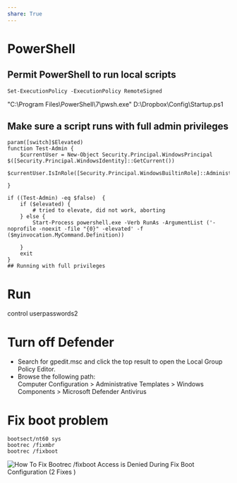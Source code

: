 ```yaml
---
share: True
---
```

# PowerShell

## Permit PowerShell to run local scripts

```
Set-ExecutionPolicy -ExecutionPolicy RemoteSigned
```

"C:\Program Files\PowerShell\7\pwsh.exe" D:\Dropbox\Config\Startup.ps1

## Make sure a script runs with full admin privileges
```
param([switch]$Elevated)
function Test-Admin {
    $currentUser = New-Object Security.Principal.WindowsPrincipal $([Security.Principal.WindowsIdentity]::GetCurrent())
    $currentUser.IsInRole([Security.Principal.WindowsBuiltinRole]::Administrator)

}

if ((Test-Admin) -eq $false)  {
    if ($elevated) {
        # tried to elevate, did not work, aborting
    } else {
        Start-Process powershell.exe -Verb RunAs -ArgumentList ('-noprofile -noexit -file "{0}" -elevated' -f ($myinvocation.MyCommand.Definition))

    }
    exit
}
## Running with full privileges
```

# Run

control userpasswords2

# Turn off Defender

- Search for gpedit.msc and click the top result to open the Local Group Policy Editor.
- Browse the following path:  
    Computer Configuration > Administrative Templates > Windows Components > Microsoft Defender Antivirus

# Fix boot problem
```
bootsect/nt60 sys
bootrec /fixmbr
bootrec /fixboot
```

![How To Fix Bootrec /fixboot Access is Denied During Fix Boot Configuration (2 Fixes )](https://www.youtube.com/watch?reload=9&v=lRCyb7FzWFY)
